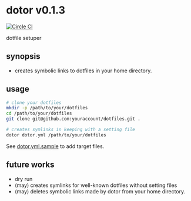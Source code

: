 # dotor v0.1.3

[![Circle CI](https://circleci.com/gh/januswel/dotor/tree/master.svg?style=shield)](https://circleci.com/gh/:user/:repo/tree/master)

dotfile setuper

## synopsis

- creates symbolic links to dotfiles in your home directory.

## usage

```sh
# clone your dotfiles
mkdir -p /path/to/your/dotfiles
cd /path/to/your/dotfiles
git clone git@github.com:youraccount/dotfiles.git .

# creates symlinks in keeping with a setting file
dotor dotor.yml /path/to/your/dotfiles
```

See [dotor.yml.sample](./dotor.yml.sample) to add target files.

## future works

- dry run
- (may) creates symlinks for well-known dotfiles without setting files
- (may) deletes symbolic links made by dotor from your home directory.
